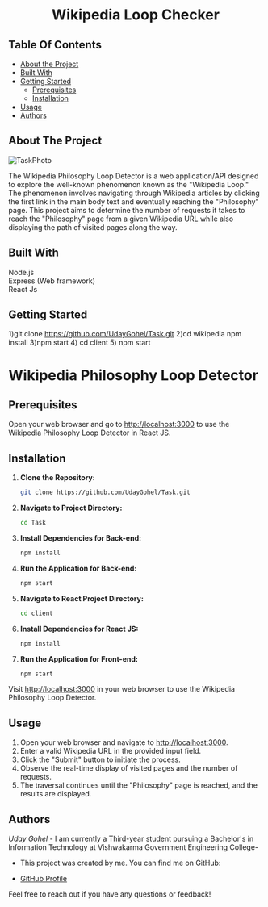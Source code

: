 
<p align="center">
  <h1 align="center">Wikipedia Loop Checker</h1>
</p>

## Table Of Contents

- [About the Project](#about-the-project)
- [Built With](#built-with)
- [Getting Started](#getting-started)
  - [Prerequisites](#prerequisites)
  - [Installation](#installation)
- [Usage](#usage)
- [Authors](#authors)


## About The Project

![TaskPhoto](https://github.com/UdayGohel/Hackingly-Internship-Task/assets/114012274/2831771f-637e-40b6-8742-5a5ce8663482)

The Wikipedia Philosophy Loop Detector is a web application/API designed to explore the well-known phenomenon known as the "Wikipedia Loop." The phenomenon involves navigating through Wikipedia articles by clicking the first link in the main body text and eventually reaching the "Philosophy" page. This project aims to determine the number of requests it takes to reach the "Philosophy" page from a given Wikipedia URL while also displaying the path of visited pages along the way.

## Built With

Node.js
<br>
Express (Web framework)
<br>
React Js

## Getting Started

1)git clone https://github.com/UdayGohel/Task.git
2)cd wikipedia
npm install
3)npm start 4) cd client 5) npm start

# Wikipedia Philosophy Loop Detector

## Prerequisites

Open your web browser and go to [http://localhost:3000](http://localhost:3000) to use the Wikipedia Philosophy Loop Detector in React JS.

## Installation

1. **Clone the Repository:**

    ```bash
    git clone https://github.com/UdayGohel/Task.git
    ```

2. **Navigate to Project Directory:**

    ```bash
    cd Task
    ```

3. **Install Dependencies for Back-end:**

    ```bash
    npm install
    ```

4. **Run the Application for Back-end:**

    ```bash
    npm start
    ```

5. **Navigate to React Project Directory:**

    ```bash
    cd client
    ```

6. **Install Dependencies for React JS:**

    ```bash
    npm install
    ```

7. **Run the Application for Front-end:**

    ```bash
    npm start
    ```

Visit [http://localhost:3000](http://localhost:3000) in your web browser to use the Wikipedia Philosophy Loop Detector.

## Usage

1. Open your web browser and navigate to [http://localhost:3000](http://localhost:3000).
2. Enter a valid Wikipedia URL in the provided input field.
3. Click the "Submit" button to initiate the process.
4. Observe the real-time display of visited pages and the number of requests.
5. The traversal continues until the "Philosophy" page is reached, and the results are displayed.

## Authors

 _Uday Gohel_ - I am currently a Third-year student pursuing a Bachelor's in Information Technology at Vishwakarma Government Engineering College- 
 <br>
- This project was created by me. You can find me on GitHub:

- [GitHub Profile](https://github.com/UdayGohel)

Feel free to reach out if you have any questions or feedback!

